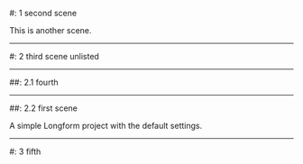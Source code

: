 #: 1 second scene

This is another scene.

---

#: 2 third scene unlisted



---

##: 2.1 fourth



---

##: 2.2 first scene

A simple Longform project with the default settings.

---

#: 3 fifth

